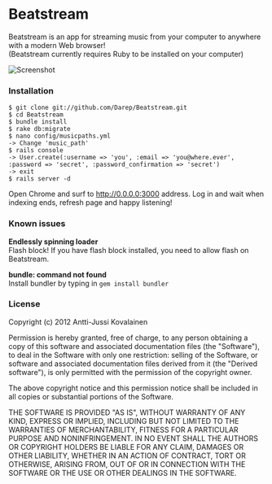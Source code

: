# Beatstream #

Beatstream is an app for streaming music from your computer to anywhere with a modern Web browser!  
(Beatstream currently requires Ruby to be installed on your computer)

![Screenshot](http://i.imgur.com/oRGwu.png)

### Installation

    $ git clone git://github.com/Darep/Beatstream.git
    $ cd Beatstream
    $ bundle install
    $ rake db:migrate
    $ nano config/musicpaths.yml
    -> Change 'music_path'
    $ rails console
    -> User.create(:username => 'you', :email => 'you@where.ever', :password => 'secret', :password_confirmation => 'secret')
    -> exit
    $ rails server -d

Open Chrome and surf to http://0.0.0.0:3000 address. Log in and wait when indexing ends, refresh page and happy listening!


### Known issues

**Endlessly spinning loader**  
Flash block! If you have flash block installed, you need to allow flash on Beatstream.

**bundle: command not found**  
Install bundler by typing in `gem install bundler`

### License

Copyright (c) 2012 Antti-Jussi Kovalainen

Permission is hereby granted, free of charge, to any person obtaining
a copy of this software and associated documentation files (the
"Software"), to deal in the Software with only one restriction: selling
of the Software, or software and associated documentation files derived from it (the
"Derived software"), is only permitted with the
permission of the copyright owner.

The above copyright notice and this permission notice shall be included
in all copies or substantial portions of the Software.

THE SOFTWARE IS PROVIDED "AS IS", WITHOUT WARRANTY OF ANY KIND,
EXPRESS OR IMPLIED, INCLUDING BUT NOT LIMITED TO THE WARRANTIES OF
MERCHANTABILITY, FITNESS FOR A PARTICULAR PURPOSE AND NONINFRINGEMENT.
IN NO EVENT SHALL THE AUTHORS OR COPYRIGHT HOLDERS BE LIABLE FOR ANY
CLAIM, DAMAGES OR OTHER LIABILITY, WHETHER IN AN ACTION OF CONTRACT,
TORT OR OTHERWISE, ARISING FROM, OUT OF OR IN CONNECTION WITH THE
SOFTWARE OR THE USE OR OTHER DEALINGS IN THE SOFTWARE.
